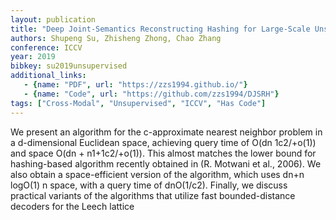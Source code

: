 ```yaml
---
layout: publication
title: "Deep Joint-Semantics Reconstructing Hashing for Large-Scale Unsupervised Cross-Modal Retrieval"
authors: Shupeng Su, Zhisheng Zhong, Chao Zhang
conference: ICCV
year: 2019
bibkey: su2019unsupervised
additional_links:
   - {name: "PDF", url: "https://zzs1994.github.io/"}
   - {name: "Code", url: "https://github.com/zzs1994/DJSRH"}
tags: ["Cross-Modal", "Unsupervised", "ICCV", "Has Code"]
---
```

We present an algorithm for the c-approximate nearest neighbor problem in a d-dimensional Euclidean space, achieving query time of O(dn 1c2/+o(1)) and space O(dn + n1+1c2/+o(1)). This almost matches the lower bound for hashing-based algorithm recently obtained in (R. Motwani et al., 2006). We also obtain a space-efficient version of the algorithm, which uses dn+n logO(1) n space, with a query time of dnO(1/c2). Finally, we discuss practical variants of the algorithms that utilize fast bounded-distance decoders for the Leech lattice
